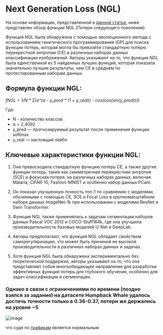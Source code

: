 # Next Generation Loss (NGL)

На основе информации, представленной в [данной статье](https://arxiv.org/html/2404.12948v1), ниже представлен обзор функции NGL (Потери следующего поколения):

Функция NGL была обнаружена с помощью эволюционного метода с использованием генетического программирования (GP) для поиска функции потерь, которая могла бы превзойти стандартную потерю перекрестной энтропии (CE) в различных наборах данных классификации изображений. Авторы указывают на то, что функция NGL была единственной из 5 найденных лучших функций, которая показала значительно лучшие результаты, чем CE в среднем по протестированным наборам данных.

## Формула функции NGL:

*fNGL = 1/N * Σ(e^(α - y_pred * (1 + y_real)) - cos(cos(sin(y_pred))))*

Где:
- N - количество классов
- α = 2,4092
- y_pred — прогнозируемый результат после применения функции softmax
- y_real — настоящий лейбл

## Ключевые характеристики функции NGL:

1. Она превосходила стандартную функцию потерь CE, а также другие функции потерь, такие как симметричная перекрестная энтропия (SCE) и фокусная потеря, на различных наборах данных, включая Malaria, CIFAR-10, Fashion-MNIST и особенно набор данных PCam.

2. Он показал улучшенную точность топ-1 по сравнению с моделями, обученными с помощью CE, SCE и Focal Loss в крупномасштабном наборе данных ImageNet-1k при использовании с моделями ResNet и Swin Transformer.

3. Функция NGL также применялась к задачам сегментации наборов данных Pascal VOC 2012 и COCO-Stuff164k, где она улучшила производительность базовых моделей U-Net и DeepLab.

4. Авторы предполагают, что функция NGL обладает свойством саморегуляризации, что может быть причиной ее высокой производительности в различных наборах данных и задачах.

5. Хотя функция NGL была обнаружена экспериментально без теоретической поддержки, авторы указывают на то, что она представляет собой многообещающее направление для разработки эффективных функций потерь для глубокого обучения, особенно для задач классификации и сегментации.

### Однако в связи с ограничениями по времени (поздно взялся за задание) на датасете Humpback Whale удалось достичь точности только в 0.36-0.37, потери же держались на уровне ~5
![image](https://github.com/CoffeeTime66/metric_learning/assets/42956546/7c3ccffd-6db9-488f-a13e-eb79838dfc21)

что судя по [графикам](https://github.com/ZKI-PH-ImageAnalysis/Next-Generation-Loss/tree/main) является нормальным 
